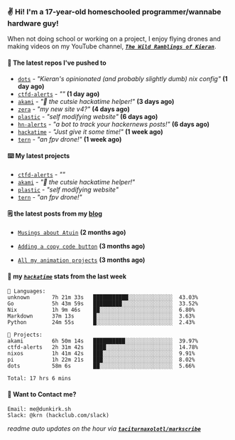 ### ✌️ Hi! I'm a 17-year-old homeschooled programmer/wannabe hardware guy!

When not doing school or working on a project, I enjoy flying drones and making videos on my YouTube channel, [**_`The Wild Ramblings of Kieran`_**](https://youtube.com/@kieran.rambles).

#### 👷 The latest repos I've pushed to

- [`dots`](https://github.com/taciturnaxolotl/dots) - _"Kieran's opinionated (and probably slightly dumb) nix config"_ **(1 day ago)**
- [`ctfd-alerts`](https://github.com/taciturnaxolotl/ctfd-alerts) - _""_ **(1 day ago)**
- [`akami`](https://github.com/taciturnaxolotl/akami) - _"🌷 the cutsie hackatime helper!"_ **(3 days ago)**
- [`zera`](https://github.com/taciturnaxolotl/zera) - _"my new site v4?"_ **(4 days ago)**
- [`plastic`](https://github.com/taciturnaxolotl/plastic) - _"self modifying website"_ **(6 days ago)**
- [`hn-alerts`](https://github.com/taciturnaxolotl/hn-alerts) - _"a bot to track your hackernews posts!"_ **(6 days ago)**
- [`hackatime`](https://github.com/hackclub/hackatime) - _"Just give it some time!"_ **(1 week ago)**
- [`tern`](https://github.com/taciturnaxolotl/tern) - _"an fpv drone!"_ **(1 week ago)**

#### ⌨️ My latest projects

- [`ctfd-alerts`](https://github.com/taciturnaxolotl/ctfd-alerts) - _""_
- [`akami`](https://github.com/taciturnaxolotl/akami) - _"🌷 the cutsie hackatime helper!"_
- [`plastic`](https://github.com/taciturnaxolotl/plastic) - _"self modifying website"_
- [`tern`](https://github.com/taciturnaxolotl/tern) - _"an fpv drone!"_

#### 🗒️ the latest posts from my [blog](https://dunkirk.sh)

- [`Musings about Atuin`](https://dunkirk.sh/blog/atuin/) **(2 months ago)**

- [`Adding a copy code button`](https://dunkirk.sh/blog/adding-a-copy-button/) **(3 months ago)**

- [`All my animation projects`](https://dunkirk.sh/blog/my-animations/) **(3 months ago)**



#### 📡 my [_`hackatime`_](https://waka.hackclub.com) stats from the last week

```text
💾 Languages:
unknown       7h 21m 33s   ███████████░░░░░░░░░░░░░░  43.03%
Go            5h 43m 59s   █████████░░░░░░░░░░░░░░░░  33.52%
Nix           1h 9m 46s    ██░░░░░░░░░░░░░░░░░░░░░░░  6.80%
Markdown      37m 13s      █░░░░░░░░░░░░░░░░░░░░░░░░  3.63%
Python        24m 55s      █░░░░░░░░░░░░░░░░░░░░░░░░  2.43%

💼 Projects:
akami         6h 50m 14s   ██████████░░░░░░░░░░░░░░░  39.97%
ctfd-alerts   2h 31m 42s   ████░░░░░░░░░░░░░░░░░░░░░  14.78%
nixos         1h 41m 42s   ███░░░░░░░░░░░░░░░░░░░░░░  9.91%
pi            1h 22m 21s   ███░░░░░░░░░░░░░░░░░░░░░░  8.02%
dots          58m 6s       ██░░░░░░░░░░░░░░░░░░░░░░░  5.66%

Total: 17 hrs 6 mins
```

#### 📮 Want to Contact me?

```text
Email: me@dunkirk.sh
Slack: @krn (hackclub.com/slack)
```

_readme auto updates on the hour via [**`taciturnaxolotl/markscribe`**](https://github.com/taciturnaxolotl/markscribe)_
